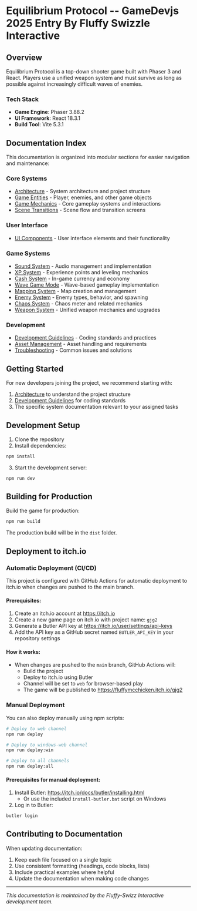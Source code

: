
# Equilibrium Protocol -- GameDevjs 2025 Entry By Fluffy Swizzle Interactive

## Overview

Equilibrium Protocol is a top-down shooter game built with Phaser 3 and React. Players use a unified weapon system and must survive as long as possible against increasingly difficult waves of enemies.

### Tech Stack

- **Game Engine**: Phaser 3.88.2
- **UI Framework**: React 18.3.1
- **Build Tool**: Vite 5.3.1

## Documentation Index

This documentation is organized into modular sections for easier navigation and maintenance:

### Core Systems

- [Architecture](/docs/Architecture.md) - System architecture and project structure
- [Game Entities](/docs/GameEntities.md) - Player, enemies, and other game objects
- [Game Mechanics](/docs/GameMechanics.md) - Core gameplay systems and interactions
- [Scene Transitions](/docs/SceneTransitions.md) - Scene flow and transition screens

### User Interface

- [UI Components](/docs/UIComponents.md) - User interface elements and their functionality

### Game Systems

- [Sound System](/docs/SoundSystem.md) - Audio management and implementation
- [XP System](/docs/XPSystem.md) - Experience points and leveling mechanics
- [Cash System](/docs/CashSystem.md) - In-game currency and economy
- [Wave Game Mode](/docs/WaveGameMode.md) - Wave-based gameplay implementation
- [Mapping System](/docs/MappingSystem.md) - Map creation and management
- [Enemy System](/docs/EnemySystem.md) - Enemy types, behavior, and spawning
- [Chaos System](/docs/ChaosSystem.md) - Chaos meter and related mechanics
- [Weapon System](/docs/WeaponSystem.md) - Unified weapon mechanics and upgrades

### Development

- [Development Guidelines](/docs/DevelopmentGuidelines.md) - Coding standards and practices
- [Asset Management](/docs/AssetManagement.md) - Asset handling and requirements
- [Troubleshooting](/docs/Troubleshooting.md) - Common issues and solutions

## Getting Started

For new developers joining the project, we recommend starting with:

1. [Architecture](/docs/Architecture.md) to understand the project structure
2. [Development Guidelines](/docs/DevelopmentGuidelines.md) for coding standards
3. The specific system documentation relevant to your assigned tasks

## Development Setup

1. Clone the repository
2. Install dependencies:
```bash
npm install
```
3. Start the development server:
```bash
npm run dev
```

## Building for Production

Build the game for production:
```bash
npm run build
```

The production build will be in the `dist` folder.

## Deployment to itch.io

### Automatic Deployment (CI/CD)

This project is configured with GitHub Actions for automatic deployment to itch.io when changes are pushed to the main branch.

#### Prerequisites:

1. Create an itch.io account at https://itch.io
2. Create a new game page on itch.io with project name: `gjg2`
3. Generate a Butler API key at https://itch.io/user/settings/api-keys
4. Add the API key as a GitHub secret named `BUTLER_API_KEY` in your repository settings

#### How it works:

- When changes are pushed to the `main` branch, GitHub Actions will:
  - Build the project
  - Deploy to itch.io using Butler
  - Channel will be set to `web` for browser-based play
  - The game will be published to https://fluffymcchicken.itch.io/gjg2

### Manual Deployment

You can also deploy manually using npm scripts:

```bash
# Deploy to web channel
npm run deploy

# Deploy to windows-web channel
npm run deploy:win

# Deploy to all channels
npm run deploy:all
```

#### Prerequisites for manual deployment:

1. Install Butler: https://itch.io/docs/butler/installing.html
   - Or use the included `install-butler.bat` script on Windows
2. Log in to Butler:
```bash
butler login
```

## Contributing to Documentation

When updating documentation:

1. Keep each file focused on a single topic
2. Use consistent formatting (headings, code blocks, lists)
3. Include practical examples where helpful
4. Update the documentation when making code changes

---

*This documentation is maintained by the Fluffy-Swizz Interactive development team.*
